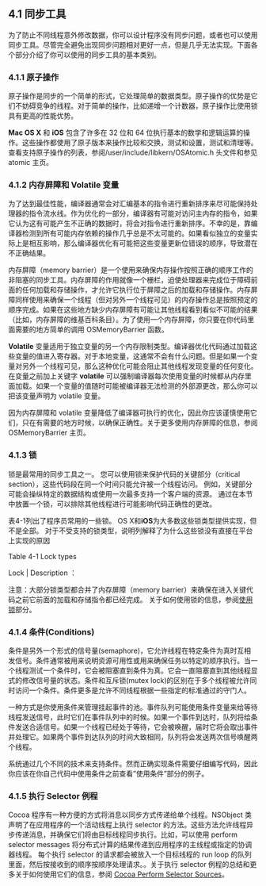 ## 4.1 同步工具

为了防止不同线程意外修改数据，你可以设计程序没有同步问题，或者也可以使用同步工具。尽管完全避免出现同步问题相对更好一点，但是几乎无法实现。下面各个部分介绍了你可以使用的同步工具的基本类别。

### 4.1.1 原子操作

原子操作是同步的一个简单的形式，它处理简单的数据类型。原子操作的优势是它们不妨碍竞争的线程。对于简单的操作，比如递增一个计数器，原子操作比使用锁具有更高的性能优势。

**Mac OS X** 和 **iOS** 包含了许多在 32 位和 64 位执行基本的数学和逻辑运算的操作。这些操作都使用了原子版本来操作比较和交换，测试和设置，测试和清理等。查看支持原子操作的列表，参阅/user/include/libkern/OSAtomic.h 头文件和参见 atomic 主页。

### 4.1.2 内存屏障和 Volatile 变量

为了达到最佳性能，编译器通常会对汇编基本的指令进行重新排序来尽可能保持处理器的指令流水线。作为优化的一部分，编译器有可能对访问主内存的指令，如果它认为这有可能产生不正确的数据时，将会对指令进行重新排序。不幸的是，靠编译器检测到所有可能内存依赖的操作几乎总是不太可能的。如果看似独立的变量实际上是相互影响，那么编译器优化有可能把这些变量更新位错误的顺序，导致潜在不正确结果。

内存屏障（memory barrier）是一个使用来确保内存操作按照正确的顺序工作的非阻塞的同步工具。内存屏障的作用就像一个栅栏，迫使处理器来完成位于障碍前面的任何加载和存储操作，才允许它执行位于屏障之后的加载和存储操作。内存屏障同样使用来确保一个线程（但对另外一个线程可见）的内存操作总是按照预定的顺序完成。如果在这些地方缺少内存屏障有可能让其他线程看到看似不可能的结果（比如，内存屏障的维基百科条目）。为了使用一个内存屏障，你只要在你代码里面需要的地方简单的调用 OSMemoryBarrier 函数。

**Volatile** 变量适用于独立变量的另一个内存限制类型。编译器优化代码通过加载这些变量的值进入寄存器。对于本地变量，这通常不会有什么问题。但是如果一个变量对另外一个线程可见，那么这种优化可能会阻止其他线程发现变量的任何变化。在变量之前加上关键字 **volatile** 可以强制编译器每次使用变量的时候都从内存里面加载。如果一个变量的值随时可能被编译器无法检测的外部源更改，那么你可以把该变量声明为 volatile 变量。

因为内存屏障和 volatile 变量降低了编译器可执行的优化，因此你应该谨慎使用它们，只在有需要的地方时候，以确保正确性。关于更多使用内存屏障的信息，参阅 OSMemoryBarrier 主页。

### 4.1.3 锁
锁是最常用的同步工具之一。 您可以使用锁来保护代码的关键部分（critical section），这些代码段在同一个时间只能允许被一个线程访问。 例如，关键部分可能会操纵特定的数据结构或使用一次最多支持一个客户端的资源。 通过在本节中放置一个锁，可以排除其他线程进行可能影响代码正确性的更改。

表4-1列出了程序员常用的一些锁。 OS X和**iOS**为大多数这些锁类型提供实现，但不是全部。 对于不受支持的锁类型，说明列解释了为什么这些锁没有直接在平台上实现的原因

Table 4-1 Lock types

Lock | Description
：



注意：大部分锁类型都合并了内存屏障（memory barrier）来确保在进入关键代码之前它前面的加载和存储指令都已经完成。 关于如何使用锁的信息，参阅[使用锁](https://developer.apple.com/library/content/documentation/Cocoa/Conceptual/Multithreading/ThreadSafety/ThreadSafety.html#//apple_ref/doc/uid/10000057i-CH8-SW16)部分。

### 4.1.4 条件(Conditions)

条件是另外一个形式的信号量(semaphore)，它允许线程在特定条件为真时互相发信号。条件通常被用来说明资源可用性或用来确保任务以特定的顺序执行。当一个线程测试一个条件时，它会被阻塞直到条件为真。它会一直阻塞直到其他线程显式的修改信号量的状态。条件和互斥锁(mutex lock)的区别在于多个线程被允许同时访问一个条件。条件更多是允许不同线程根据一些指定的标准通过的守门人。

一种方式是你使用条件来管理挂起事件的池。事件队列可能使用条件变量来给等待线程发送信号，此时它们在事件队列中的时候。如果一个事件到达时，队列将给条件发送合适信号。如果一个线程已经处于等待，它会被唤醒，届时它将会取出事件并处理它。如果两个事件到达队列的时间大致相同，队列将会发送两次信号唤醒两个线程。

系统通过几个不同的技术来支持条件。然而正确实现条件需要仔细编写代码，因此你应该在你自己代码中使用条件之前查看”使用条件”部分的例子。

### 4.1.5 执行 Selector 例程

Cocoa 程序有一种方便的方式将消息以同步方式传递给单个线程。NSObject 类声明了在应用程序的一个活动线程上执行 selector 的方法。这些方法允许线程异步传递消息，并确保它们将由目标线程同步执行。比如，可以使用 perform selector messages 将分布式计算的结果传递到应用程序的主线程或指定的协调器线程。 每个执行 selector 的请求都会被放入一个目标线程的 run loop 的队列里面，然后按接收到的顺序按顺序处理请求。。关于执行 selector 例程的总结和更多关于如何使用它们的信息，参阅 [Cocoa Perform Selector Sources](https://developer.apple.com/library/content/documentation/Cocoa/Conceptual/Multithreading/RunLoopManagement/RunLoopManagement.html#//apple_ref/doc/uid/10000057i-CH16-SW44)。


